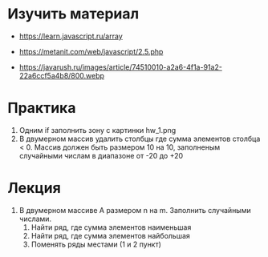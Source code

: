 # Изучить материал

* https://learn.javascript.ru/array
* https://metanit.com/web/javascript/2.5.php

* https://javarush.ru/images/article/74510010-a2a6-4f1a-91a2-22a6ccf5a4b8/800.webp



# Практика

1) Одним if заполнить зону с картинки hw_1.png
2) В двумерном массив удалить столбцы где сумма элементов столбца < 0. Массив должен быть размером 10 на 10, заполненым случайными числам в диапазоне от -20 до +20
        
# Лекция

1. В двумерном массиве A размером n на m. Заполнить случайными числами.
    1. Найти ряд, где сумма элементов наименьшая
    2. Найти ряд, где сумма элементов найбольшая
    3. Поменять ряды местами (1 и 2 пункт)